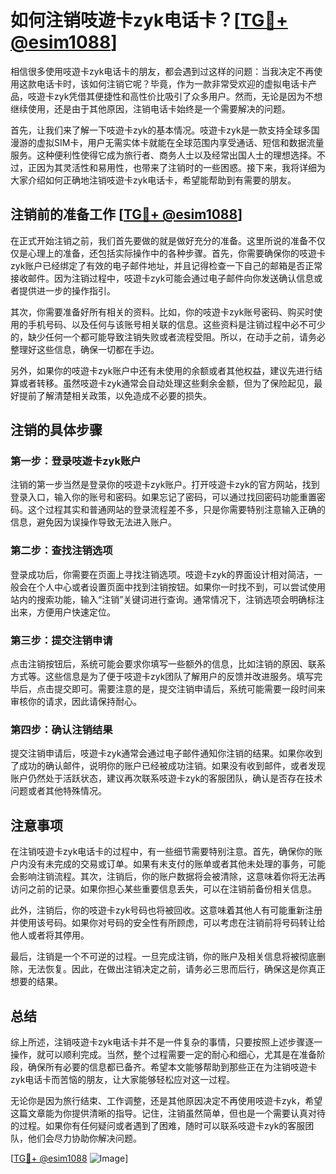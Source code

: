 # 如何注销吱遊卡zyk电话卡？[[TG💪+ @esim1088](https://t.me/s/esim1088)]

相信很多使用吱遊卡zyk电话卡的朋友，都会遇到过这样的问题：当我决定不再使用这款电话卡时，该如何注销它呢？毕竟，作为一款非常受欢迎的虚拟电话卡产品，吱遊卡zyk凭借其便捷性和高性价比吸引了众多用户。然而，无论是因为不想继续使用，还是由于其他原因，注销电话卡始终是一个需要解决的问题。

首先，让我们来了解一下吱遊卡zyk的基本情况。吱遊卡zyk是一款支持全球多国漫游的虚拟SIM卡，用户无需实体卡就能在全球范围内享受通话、短信和数据流量服务。这种便利性使得它成为旅行者、商务人士以及经常出国人士的理想选择。不过，正因为其灵活性和易用性，也带来了注销时的一些困惑。接下来，我将详细为大家介绍如何正确地注销吱遊卡zyk电话卡，希望能帮助到有需要的朋友。

## 注销前的准备工作 [[TG💪+ @esim1088](https://t.me/s/esim1088)]

在正式开始注销之前，我们首先要做的就是做好充分的准备。这里所说的准备不仅仅是心理上的准备，还包括实际操作中的各种步骤。首先，你需要确保你的吱遊卡zyk账户已经绑定了有效的电子邮件地址，并且记得检查一下自己的邮箱是否正常接收邮件。因为注销过程中，吱遊卡zyk可能会通过电子邮件向你发送确认信息或者提供进一步的操作指引。

其次，你需要准备好所有相关的资料。比如，你的吱遊卡zyk账号密码、购买时使用的手机号码、以及任何与该账号相关联的信息。这些资料是注销过程中必不可少的，缺少任何一个都可能导致注销失败或者流程受阻。所以，在动手之前，请务必整理好这些信息，确保一切都在手边。

另外，如果你的吱遊卡zyk账户中还有未使用的余额或者其他权益，建议先进行结算或者转移。虽然吱遊卡zyk通常会自动处理这些剩余金额，但为了保险起见，最好提前了解清楚相关政策，以免造成不必要的损失。

## 注销的具体步骤

### 第一步：登录吱遊卡zyk账户

注销的第一步当然是登录你的吱遊卡zyk账户。打开吱遊卡zyk的官方网站，找到登录入口，输入你的账号和密码。如果忘记了密码，可以通过找回密码功能重置密码。这个过程其实和普通网站的登录流程差不多，只是你需要特别注意输入正确的信息，避免因为误操作导致无法进入账户。

### 第二步：查找注销选项

登录成功后，你需要在页面上寻找注销选项。吱遊卡zyk的界面设计相对简洁，一般会在个人中心或者设置页面中找到注销按钮。如果你一时找不到，可以尝试使用站内的搜索功能，输入“注销”关键词进行查询。通常情况下，注销选项会明确标注出来，方便用户快速定位。

### 第三步：提交注销申请

点击注销按钮后，系统可能会要求你填写一些额外的信息，比如注销的原因、联系方式等。这些信息是为了便于吱遊卡zyk团队了解用户的反馈并改进服务。填写完毕后，点击提交即可。需要注意的是，提交注销申请后，系统可能需要一段时间来审核你的请求，因此请保持耐心。

### 第四步：确认注销结果

提交注销申请后，吱遊卡zyk通常会通过电子邮件通知你注销的结果。如果你收到了成功的确认邮件，说明你的账户已经被成功注销。如果没有收到邮件，或者发现账户仍然处于活跃状态，建议再次联系吱遊卡zyk的客服团队，确认是否存在技术问题或者其他特殊情况。

## 注意事项

在注销吱遊卡zyk电话卡的过程中，有一些细节需要特别注意。首先，确保你的账户内没有未完成的交易或订单。如果有未支付的账单或者其他未处理的事务，可能会影响注销流程。其次，注销后，你的账户数据将会被清除，这意味着你将无法再访问之前的记录。如果你担心某些重要信息丢失，可以在注销前备份相关信息。

此外，注销后，你的吱遊卡zyk号码也将被回收。这意味着其他人有可能重新注册并使用该号码。如果你对号码的安全性有所顾虑，可以考虑在注销前将号码转让给他人或者将其停用。

最后，注销是一个不可逆的过程。一旦完成注销，你的账户及相关信息将被彻底删除，无法恢复。因此，在做出注销决定之前，请务必三思而后行，确保这是你真正想要的结果。

## 总结

综上所述，注销吱遊卡zyk电话卡并不是一件复杂的事情，只要按照上述步骤逐一操作，就可以顺利完成。当然，整个过程需要一定的耐心和细心，尤其是在准备阶段，确保所有必要的信息都已备齐。希望本文能够帮助到那些正在为注销吱遊卡zyk电话卡而苦恼的朋友，让大家能够轻松应对这一过程。

无论你是因为旅行结束、工作调整，还是其他原因决定不再使用吱遊卡zyk，希望这篇文章能为你提供清晰的指导。记住，注销虽然简单，但也是一个需要认真对待的过程。如果你有任何疑问或者遇到了困难，随时可以联系吱遊卡zyk的客服团队，他们会尽力协助你解决问题。

[[TG💪+ @esim1088](https://t.me/s/esim1088) ![Image](https://i.postimg.cc/4NQfJmqS/Snipaste-2025-05-13-00-14-12.png)]